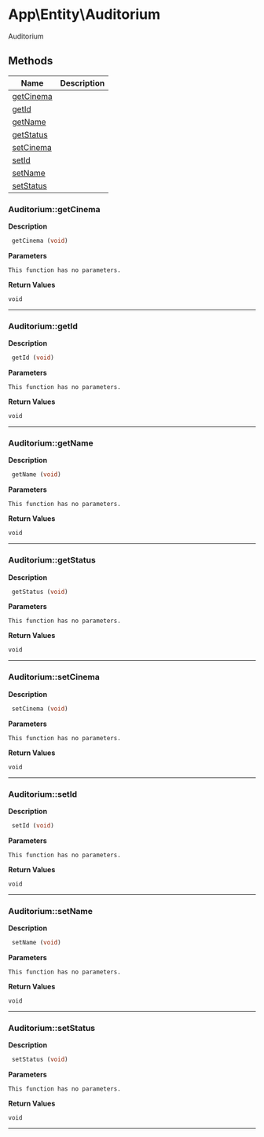 # App\Entity\Auditorium  

Auditorium





## Methods

| Name | Description |
|------|-------------|
|[getCinema](#auditoriumgetcinema)||
|[getId](#auditoriumgetid)||
|[getName](#auditoriumgetname)||
|[getStatus](#auditoriumgetstatus)||
|[setCinema](#auditoriumsetcinema)||
|[setId](#auditoriumsetid)||
|[setName](#auditoriumsetname)||
|[setStatus](#auditoriumsetstatus)||




### Auditorium::getCinema  

**Description**

```php
 getCinema (void)
```

 

 

**Parameters**

`This function has no parameters.`

**Return Values**

`void`


<hr />


### Auditorium::getId  

**Description**

```php
 getId (void)
```

 

 

**Parameters**

`This function has no parameters.`

**Return Values**

`void`


<hr />


### Auditorium::getName  

**Description**

```php
 getName (void)
```

 

 

**Parameters**

`This function has no parameters.`

**Return Values**

`void`


<hr />


### Auditorium::getStatus  

**Description**

```php
 getStatus (void)
```

 

 

**Parameters**

`This function has no parameters.`

**Return Values**

`void`


<hr />


### Auditorium::setCinema  

**Description**

```php
 setCinema (void)
```

 

 

**Parameters**

`This function has no parameters.`

**Return Values**

`void`


<hr />


### Auditorium::setId  

**Description**

```php
 setId (void)
```

 

 

**Parameters**

`This function has no parameters.`

**Return Values**

`void`


<hr />


### Auditorium::setName  

**Description**

```php
 setName (void)
```

 

 

**Parameters**

`This function has no parameters.`

**Return Values**

`void`


<hr />


### Auditorium::setStatus  

**Description**

```php
 setStatus (void)
```

 

 

**Parameters**

`This function has no parameters.`

**Return Values**

`void`


<hr />

